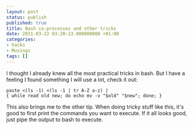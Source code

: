 ```yaml
---
layout: post
status: publish
published: true
title: Bash co-processes and other tricks
date: 2011-03-22 03:20:13.000000000 +01:00
categories:
- hacks
- Musings
tags: []
---
```

I thought I already knew all the most practical tricks in bash. But I have a feeling I found something I will use a lot, check it out:

    paste <(ls -1) <(ls -1 | tr A-Z a-z) | 
    { while read old new; do echo mv -v "$old" "$new"; done; }

This also brings me to the other tip. When doing tricky stuff like this, it's good to first print the commands you want to execute. If it all looks good, just pipe the output to bash to execute.
